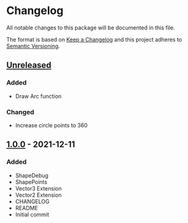 # Changelog
All notable changes to this package will be documented in this file.

The format is based on [Keep a Changelog](http://keepachangelog.com/en/1.0.0/)
and this project adheres to [Semantic Versioning](http://semver.org/spec/v2.0.0.html).

## [Unreleased]

### Added
- Draw Arc function

### Changed
- Increase circle points to 360

## [1.0.0] - 2021-12-11
### Added
- ShapeDebug
- ShapePoints
- Vector3 Extension
- Vector2 Extension
- CHANGELOG
- README
- Initial commit

[Unreleased]: https://bitbucket.org/nostgameteam/shapes/branches/compare/master%0D1.0.0
[1.0.0]: https://bitbucket.org/nostgameteam/shapes/src/1.0.0/
